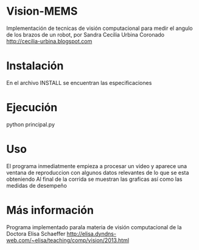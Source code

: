 Vision-MEMS
===========
Implementación de tecnicas de visión computacional para
medir el angulo de los brazos de un robot, por 
Sandra Cecilia Urbina Coronado 
http://cecilia-urbina.blogspot.com

Instalación
===========
En el archivo INSTALL se encuentran las especificaciones

Ejecución
=========
python principal.py


Uso
===
El programa inmediatmente empieza a procesar un video y aparece
una ventana de reproduccion con algunos datos relevantes de lo que
se esta obteniendo
Al final de la corrida se muestran las graficas así como las
medidas de desempeño

Más información
===============

Programa implementado parala materia de visión computacional 
de la Doctora Elisa Schaeffer
http://elisa.dyndns-web.com/~elisa/teaching/comp/vision/2013.html
